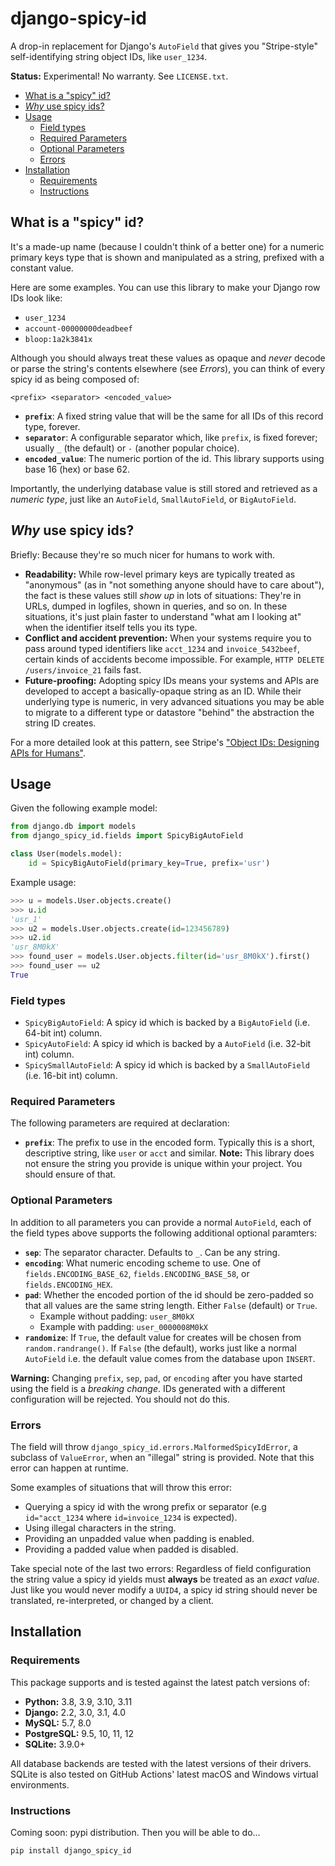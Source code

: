 # django-spicy-id

A drop-in replacement for Django's `AutoField` that gives you "Stripe-style" self-identifying string object IDs, like `user_1234`.

**Status:** Experimental! No warranty. See `LICENSE.txt`.

<!-- ![Lint status](https://github.com/mik3y/django-spicy-id/actions/workflows/lint.yml/badge.svg)
![Test status](https://github.com/mik3y/django-spicy-id/actions/workflows/test.yml/badge.svg)
 -->
<!-- START doctoc generated TOC please keep comment here to allow auto update -->
<!-- DON'T EDIT THIS SECTION, INSTEAD RE-RUN doctoc TO UPDATE -->

- [What is a "spicy" id?](#what-is-a-spicy-id)
- [_Why_ use spicy ids?](#_why_-use-spicy-ids)
- [Usage](#usage)
  - [Field types](#field-types)
  - [Required Parameters](#required-parameters)
  - [Optional Parameters](#optional-parameters)
  - [Errors](#errors)
- [Installation](#installation)
  - [Requirements](#requirements)
  - [Instructions](#instructions)

<!-- END doctoc generated TOC please keep comment here to allow auto update -->

## What is a "spicy" id?

It's a made-up name (because I couldn't think of a better one) for a numeric primary keys type that is shown and manipulated as a string, prefixed with a constant value.

Here are some examples. You can use this library to make your Django row IDs look like:

- `user_1234`
- `account-00000000deadbeef`
- `bloop:1a2k3841x`

Although you should always treat these values as opaque and _never_ decode or parse the string's contents elsewhere (see _Errors_), you can think of every spicy id as being composed of:

```
<prefix> <separator> <encoded_value>
```

- **`prefix`**: A fixed string value that will be the same for all IDs of this record type, forever.
- **`separator`**: A configurable separator which, like `prefix`, is fixed forever; usually `_` (the default) or `-` (another popular choice).
- **`encoded_value`**: The numeric portion of the id. This library supports using base 16 (hex) or base 62.

Importantly, the underlying database value is still stored and retrieved as a _numeric type_, just like an `AutoField`, `SmallAutoField`, or `BigAutoField`.

## _Why_ use spicy ids?

Briefly: Because they're so much nicer for humans to work with.

- **Readability:** While row-level primary keys are typically treated as "anonymous" (as in "not something anyone should have to care about"), the fact is these values still _show up_ in lots of situations: They're in URLs, dumped in logfiles, shown in queries, and so on. In these situations, it's just plain faster to understand "what am I looking at" when the identifier itself tells you its type.
- **Conflict and accident prevention:** When your systems require you to pass around typed identifiers like `acct_1234` and `invoice_5432beef`, certain kinds of accidents become impossible. For example, `HTTP DELETE /users/invoice_21` fails fast.
- **Future-proofing:** Adopting spicy IDs means your systems and APIs are developed to accept a basically-opaque string as an ID. While their underlying type is numeric, in very advanced situations you may be able to migrate to a different type or datastore "behind" the abstraction the string ID creates.

For a more detailed look at this pattern, see Stripe's ["Object IDs: Designing APIs for Humans"](https://dev.to/stripe/designing-apis-for-humans-object-ids-3o5a).

## Usage

Given the following example model:

```py
from django.db import models
from django_spicy_id.fields import SpicyBigAutoField

class User(models.model):
    id = SpicyBigAutoField(primary_key=True, prefix='usr')
```

Example usage:

```py
>>> u = models.User.objects.create()
>>> u.id
'usr_1'
>>> u2 = models.User.objects.create(id=123456789)
>>> u2.id
'usr_8M0kX'
>>> found_user = models.User.objects.filter(id='usr_8M0kX').first()
>>> found_user == u2
True
```

### Field types

- `SpicyBigAutoField`: A spicy id which is backed by a `BigAutoField` (i.e. 64-bit int) column.
- `SpicyAutoField`: A spicy id which is backed by a `AutoField` (i.e. 32-bit int) column.
- `SpicySmallAutoField`: A spicy id which is backed by a `SmallAutoField` (i.e. 16-bit int) column.

### Required Parameters

The following parameters are required at declaration:

* **`prefix`**: The prefix to use in the encoded form. Typically this is a short, descriptive string, like `user` or `acct` and similar. **Note:** This library does not ensure the string you provide is unique within your project. You should ensure of that.

### Optional Parameters

In addition to all parameters you can provide a normal `AutoField`, each of the field types above supports the following additional optional paramters:

- **`sep`**: The separator character. Defaults to `_`. Can be any string.
- **`encoding`**: What numeric encoding scheme to use. One of `fields.ENCODING_BASE_62`, `fields.ENCODING_BASE_58`, or `fields.ENCODING_HEX`.
- **`pad`**: Whether the encoded portion of the id should be zero-padded so that all values are the same string length. Either `False` (default) or `True`.
  - Example without padding: `user_8M0kX`
  - Example with padding: `user_0000008M0kX`
- **`randomize`**: If `True`, the default value for creates will be chosen from `random.randrange()`. If `False` (the default), works just like a normal `AutoField` i.e. the default value comes from the database upon `INSERT`.

**Warning:** Changing `prefix`, `sep`, `pad`, or `encoding` after you have started using the field is a _breaking change_. IDs generated with a different configuration will be rejected. You should not do this.

### Errors

The field will throw `django_spicy_id.errors.MalformedSpicyIdError`, a subclass of `ValueError`, when an "illegal" string is provided. Note that this error can happen at runtime.

Some examples of situations that will throw this error:

* Querying a spicy id with the wrong prefix or separator (e.g `id="acct_1234` where `id=invoice_1234` is expected).
* Using illegal characters in the string.
* Providing an unpadded value when padding is enabled.
* Providing a padded value when padded is disabled.

Take special note of the last two errors: Regardless of field configuration the string value a spicy id yields must **always** be treated as an _exact value_. Just like you would never modify a `UUID4`, a spicy id string should never be translated, re-interpreted, or changed by a client.

## Installation

### Requirements

This package supports and is tested against the latest patch versions of:

- **Python:** 3.8, 3.9, 3.10, 3.11
- **Django:** 2.2, 3.0, 3.1, 4.0
- **MySQL:** 5.7, 8.0
- **PostgreSQL:** 9.5, 10, 11, 12
- **SQLite:** 3.9.0+

All database backends are tested with the latest versions of their drivers. SQLite is also tested on GitHub Actions' latest macOS and Windows virtual environments.

### Instructions

Coming soon: pypi distribution. Then you will be able to do...

```
pip install django_spicy_id
```
